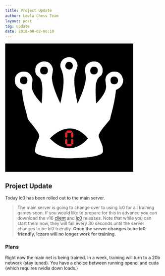 ```yaml
---
title: Project Update
author: Leela Chess Team
layout: post
tag: update
date: 2018-08-02-00:10
---
```

![leela](https://raw.githubusercontent.com/dkappe/dkappe.github.io/master/public/images/lc0-logo-1-black-red.png)

## Project Update

Today lc0 has been rolled out to the main server.


> The main server is going to change over to using lc0 for all training games soon. If you would like to prepare for this in advance you can download the v16 [client](https://github.com/LeelaChessZero/lczero-client/releases/tag/v0.16.0) and [lc0](https://github.com/LeelaChessZero/lc0/releases/tag/v0.16.0) releases.  Note that while you can start them now, they will fail every 30 seconds until the server changes to be lc0 friendly.  **Once the server changes to be lc0 friendly, lczero will no longer work for training.**

### Plans

Right now the main net is being trained. In a week, training will turn to a 20b network (stay tuned). You have a choice between running opencl and cuda (which requires nvidia down loads.)
